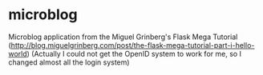 # microblog
Microblog application from the Miguel Grinberg's Flask Mega Tutorial (http://blog.miguelgrinberg.com/post/the-flask-mega-tutorial-part-i-hello-world)
(Actually I could not get the OpenID system to work for me, so I changed almost all the login system)
